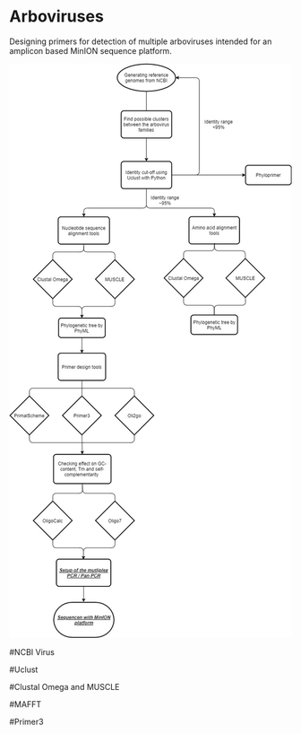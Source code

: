 # Arboviruses
Designing primers for detection of multiple arboviruses intended for an amplicon based MinION sequence platform.

![](Flowchart/Project_Flowchart.jpg)

#NCBI Virus

#Uclust

#Clustal Omega and MUSCLE

#MAFFT

#Primer3
